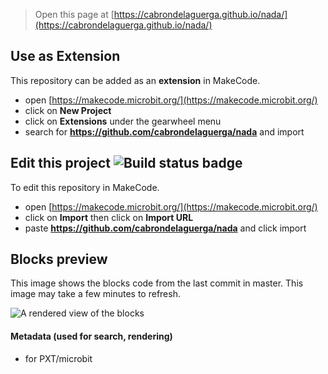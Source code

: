 
> Open this page at [https://cabrondelaguerga.github.io/nada/](https://cabrondelaguerga.github.io/nada/)

## Use as Extension

This repository can be added as an **extension** in MakeCode.

* open [https://makecode.microbit.org/](https://makecode.microbit.org/)
* click on **New Project**
* click on **Extensions** under the gearwheel menu
* search for **https://github.com/cabrondelaguerga/nada** and import

## Edit this project ![Build status badge](https://github.com/cabrondelaguerga/nada/workflows/MakeCode/badge.svg)

To edit this repository in MakeCode.

* open [https://makecode.microbit.org/](https://makecode.microbit.org/)
* click on **Import** then click on **Import URL**
* paste **https://github.com/cabrondelaguerga/nada** and click import

## Blocks preview

This image shows the blocks code from the last commit in master.
This image may take a few minutes to refresh.

![A rendered view of the blocks](https://github.com/cabrondelaguerga/nada/raw/master/.github/makecode/blocks.png)

#### Metadata (used for search, rendering)

* for PXT/microbit
<script src="https://makecode.com/gh-pages-embed.js"></script><script>makeCodeRender("{{ site.makecode.home_url }}", "{{ site.github.owner_name }}/{{ site.github.repository_name }}");</script>
